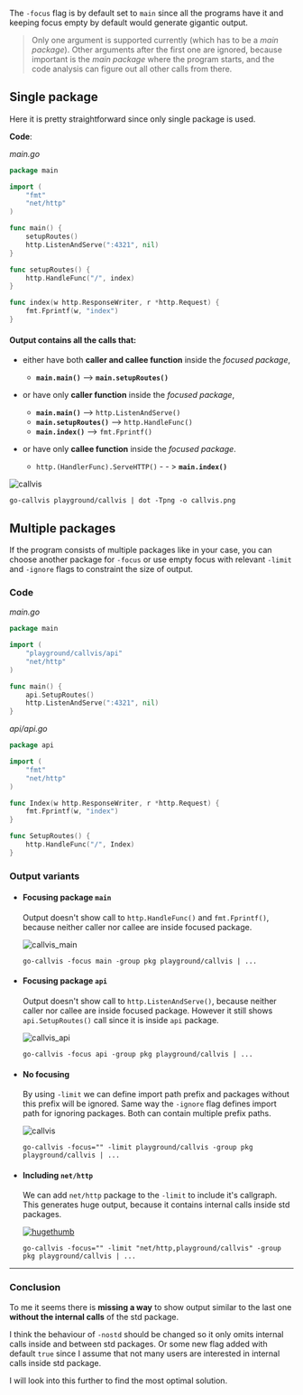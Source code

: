 The `-focus` flag is by default set to `main` since all the programs 
have it and keeping focus empty by default would generate gigantic output.

> Only one argument is supported currently (which has to be a *main package*). 
> Other arguments after the first one are ignored, because important 
> is the *main package* where the program starts, and the code analysis 
> can figure out all other calls from there.

## Single package

Here it is pretty straightforward since only single package is used.

**Code**:

_main.go_
```go
package main

import (
	"fmt"
	"net/http"
)

func main() {
	setupRoutes()
	http.ListenAndServe(":4321", nil)
}

func setupRoutes() {
	http.HandleFunc("/", index)
}

func index(w http.ResponseWriter, r *http.Request) {
	fmt.Fprintf(w, "index")
}
```

#### Output contains all the calls that:

* either have both **caller and callee function** inside the _focused package_,
  - __`main.main()`__ --> __`main.setupRoutes()`__

* or have only **caller function** inside the _focused package_,
  - __`main.main()`__ --> `http.ListenAndServe()`
  - __`main.setupRoutes()`__ --> `http.HandleFunc()`
  - __`main.index()`__ --> `fmt.Fprintf()`

* or have only **callee function** inside the _focused package_.
  - `http.(HandlerFunc).ServeHTTP()` - - > __`main.index()`__

![callvis](https://cloud.githubusercontent.com/assets/1229233/24300848/147b3336-10ae-11e7-9702-bf376ce2870e.png)

```
go-callvis playground/callvis | dot -Tpng -o callvis.png 
```


## Multiple packages

If the program consists of multiple packages like in your case, you can choose another package for `-focus` or use empty focus 
with relevant `-limit` and `-ignore` flags to constraint the size of output.

### Code

_main.go_
```go
package main

import (
	"playground/callvis/api"
	"net/http"
)

func main() {
	api.SetupRoutes()
	http.ListenAndServe(":4321", nil)
}
```

_api/api.go_
```go
package api

import (
    "fmt"
    "net/http"
)

func Index(w http.ResponseWriter, r *http.Request) {
    fmt.Fprintf(w, "index")
}

func SetupRoutes() {
	http.HandleFunc("/", Index)
}
```

### Output variants

- #### Focusing package `main`
  
  Output doesn't show call to `http.HandleFunc()` and `fmt.Fprintf()`, because neither caller nor callee are inside focused package.
  
  ![callvis_main](https://cloud.githubusercontent.com/assets/1229233/24291637/19f377b6-108a-11e7-99ab-a0bd1574479b.png)

  ```
  go-callvis -focus main -group pkg playground/callvis | ...
  ```

- #### Focusing package `api`
  
  Output doesn't show call to `http.ListenAndServe()`, because neither caller nor callee are inside focused package. 
  However it still shows `api.SetupRoutes()` call since it is inside `api` package.

  ![callvis_api](https://cloud.githubusercontent.com/assets/1229233/24300617/55173e40-10ad-11e7-8c51-3d4f6d000952.png)

  ```
  go-callvis -focus api -group pkg playground/callvis | ...
  ```

- #### No focusing

  By using `-limit` we can define import path prefix and packages without this prefix will be ignored. 
  Same way the `-ignore` flag defines import path for ignoring packages. 
  Both can contain multiple prefix paths.

  ![callvis](https://cloud.githubusercontent.com/assets/1229233/24302966/a80b4270-10b4-11e7-9737-c27e1ab3b0a0.png)

  ```
  go-callvis -focus="" -limit playground/callvis -group pkg playground/callvis | ...
  ```

- #### Including `net/http`

  We can add `net/http` package to the `-limit` to include it's callgraph. This generates huge output, because it 
  contains internal calls inside std packages.

  [![hugethumb](https://cloud.githubusercontent.com/assets/1229233/24303891/eb0fe32a-10b7-11e7-8989-0ac49f28c30f.png)](https://cloud.githubusercontent.com/assets/1229233/24303606/e5e8d4ac-10b6-11e7-8712-0a6aa2441cda.jpg)

  ```
  go-callvis -focus="" -limit "net/http,playground/callvis" -group pkg playground/callvis | ...
  ```

----
### Conclusion

To me it seems there is **missing a way** to show output similar to the last one **without the internal calls** of the std package.

I think the behaviour of `-nostd` should be changed so it only omits internal calls inside and between std packages. Or some new flag added with default `true` since I assume that not many users are interested in internal calls inside std package.

I will look into this further to find the most optimal solution.